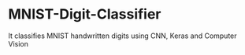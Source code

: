 # MNIST-Digit-Classifier
It classifies MNIST handwritten digits using CNN, Keras and Computer Vision
